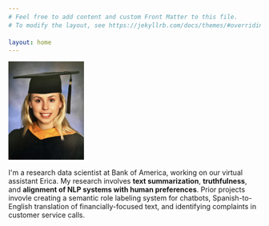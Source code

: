 ```yaml
---
# Feel free to add content and custom Front Matter to this file.
# To modify the layout, see https://jekyllrb.com/docs/themes/#overriding-theme-defaults

layout: home
---
```

<!-- ![Picture](docs/assets/IMG_0450.JPG) -->
<img src="docs/assets/IMG_0450.JPG" width="30%">

I'm a research data scientist at Bank of America, working on our virtual assistant Erica. My research involves <b> text summarization</b>, <b>truthfulness</b>, and <b>alignment of NLP systems with human preferences</b>. Prior projects invovle creating a semantic role labeling system for chatbots, Spanish-to-English translation of financially-focused text, and identifying complaints in customer service calls. 
